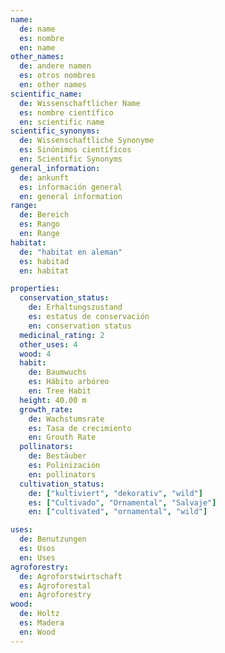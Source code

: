 ```yaml
---
name:
  de: name
  es: nombre
  en: name
other_names:
  de: andere namen
  es: otros nombres
  en: other names
scientific_name:
  de: Wissenschaftlicher Name
  es: nombre científico
  en: scientific name
scientific_synonyms:
  de: Wissenschaftliche Synonyme
  es: Sinónimos científicos
  en: Scientific Synonyms
general_information:
  de: ankunft
  es: información general
  en: general information
range:
  de: Bereich
  es: Rango
  en: Range
habitat:
  de: "habitat en aleman"
  es: habitad
  en: habitat

properties:
  conservation_status:
    de: Erhaltungszustand
    es: estatus de conservación
    en: conservation status
  medicinal_rating: 2
  other_uses: 4
  wood: 4
  habit:
    de: Baumwuchs
    es: Hábito arbóreo
    en: Tree Habit
  height: 40.00 m
  growth_rate:
    de: Wachstumsrate
    es: Tasa de crecimiento
    en: Grouth Rate
  pollinators:
    de: Bestäuber
    es: Polinización
    en: pollinators
  cultivation_status:
    de: ["kultiviert", "dekorativ", "wild"]
    es: ["Cultivado", "Ornamental", "Salvaje"]
    en: ["cultivated", "ornamental", "wild"]

uses:
  de: Benutzungen
  es: Usos
  en: Uses
agroforestry:
  de: Agroforstwirtschaft
  es: Agroforestal
  en: Agroforestry
wood:
  de: Holtz
  es: Madera
  en: Wood
---
```


